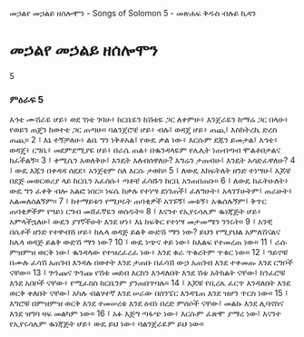 ﻿
 መኃልየ መኃልይ ዘሰሎሞን - Songs of Solomon 5 - መጽሐፍ ቅዱስ ብሉይ ኪዳን
# መኃልየ መኃልይ ዘሰሎሞን
5
### ምዕራፍ 5
እኅቴ ሙሽራዬ ሆይ፥ ወደ ገነቴ ገባሁ፥ ከርቤዬን ከሽቱዬ ጋር ለቀምሁ፥ እንጀራዬን ከማሬ ጋር በላሁ፥ የወይን ጠጄን ከወተቴ ጋር ጠጣሁ። ባልንጀሮቼ ሆይ፥ ብሉ፤ ወዳጄ ሆይ፥ ጠጪ፤ እስክትረኪ ድረስ ጠጪ።
2 ፤ እኔ ተኝቻለሁ፥ ልቤ ግን ነቅቶአል፤ የውዴ ቃል ነው፥ እርሱም ደጁን ይመታል፤ እኅቴ፥ ወዳጄ፥ ርግቤ፥ መደምደሚያዬ ሆይ፥ በራሴ ጠል፥ በቈንዳላዬም የሌሊት ነጠብጣብ ሞልቶበታልና ክፈችልኝ።
3 ፤ ቀሚሴን አወለቅሁ፤ እንዴት እለብሰዋለሁ? እግሬን ታጠብሁ፤ እንዴት አሳድፈዋለሁ?
4 ፤ ውዴ እጁን በቀዳዳ ሰደደ፥ አንጀቴም ስለ እርሱ ታወከ።
5 ፤ ለውዴ እከፍትለት ዘንድ ተነሣሁ፤ እጆቼ በደጅ መወርወሪያ ላይ ከርቤን አፈሰሱ፥ ጣቶቼ ፈሳሹን ከርቤ አንጠበጠቡ።
6 ፤ ለውዴ ከፈትሁለት፥ ውዴ ግን ፈቀቅ ብሎ አልፎ ነበር። ነፍሴ ከቃሉ የተነሣ ደነገጠች፤ ፈለግሁት፥ አላገኘሁትም፤ ጠራሁት፥ አልመለሰልኝም።
7 ፤ ከተማይቱን የሚዞሩት ጠባቂዎች አገኙኝ፤ መቱኝ፥ አቈሰሉኝም፤ ቅጥር ጠባቂዎችም የዓይነ ርግብ መሸፈኛዬን ወሰዱት።
8 ፤ እናንተ የኢየሩሳሌም ቈነጃጅት ሆይ፥ አምላችኋለሁ፤ ውዴን ያገኛችሁት እንደ ሆነ፥ እኔ ከፍቅር የተነሣ መታመሜን ንገሩት።
9 ፤ አንቺ በሴቶች ዘንድ የተዋብሽ ሆይ፥ ከሌላ ወዳጅ ይልቅ ውድሽ ማን ነው? ይህን የሚያህል አምለሽናልና ከሌላ ወዳጅ ይልቅ ውድሽ ማን ነው?
10 ፤ ውዴ ነጭና ቀይ ነው፥ ከእልፍ የተመረጠ ነው።
11 ፤ ራሱ ምዝምዝ ወርቅ ነው፤ ቈንዳላው የተዝረፈረፈ ነው፥ እንደ ቁራ ጥቁረትም ጥቁር ነው።
12 ፤ ዓይኖቹ በሙሉ ፈሳሽ አጠገብ እንዳሉ በወተት እንደ ታጠቡ በፈሳሽ ውኃ አጠገብ እንደ ተቀመጡ እንደ ርግቦች ናቸው።
13 ፤ ጕንጩና ጕንጩ የሽቱ መደብ እርከን እንዳለበት እንደ ሽቱ አትክልት ናቸው፤ ከንፈሮቹ እንደ አበቦች ናቸው፥ የሚፈስስ ከርቤንም ያንጠበጥባሉ።
14 ፤ እጆቹ የቢረሌ ፈርጥ እንዳለበት እንደ ወርቅ ቀለበት ናቸው፤ አካሉ ብልሃተኛ እንደ ሠራው በሰንፔር እንዳጌጠ እንደ ዝሆን ጥርስ ነው።
15 ፤ እግሮቹ በምዝምዝ ወርቅ እንደ ተመሠረቱ እንደ ዕብነ በረድ ምሰሶች ናቸው፤ መልኩ እንደ ሊባኖስና እንደ ዝግባ ዛፍ መልካም ነው።
16 ፤ አፉ እጅግ ጣፋጭ ነው፥ እርሱም ፈጽሞ ያማረ ነው፤ እናንተ የኢየሩሳሌም ቈነጃጅት ሆይ፥ ውዴ ይህ ነው፥ ባልንጀራዬም ይህ ነው።
